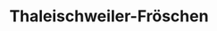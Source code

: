 ---
title: Thaleischweiler-Fröschen
url: /thaleischweiler-froeschen/
latitude: 49.26
longitude: 7.58
---